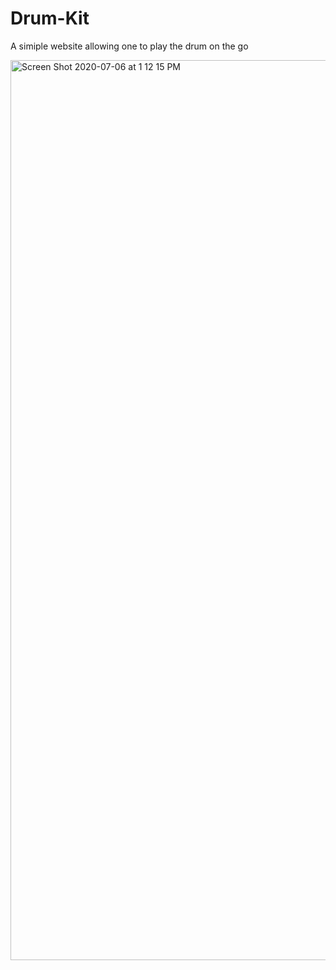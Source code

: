 # Drum-Kit
A simiple website allowing one to play the drum on the go

<img width="1440" alt="Screen Shot 2020-07-06 at 1 12 15 PM" src="https://user-images.githubusercontent.com/59319489/86620444-51fabb80-bf8a-11ea-8f63-2d00005cb6f7.png">
